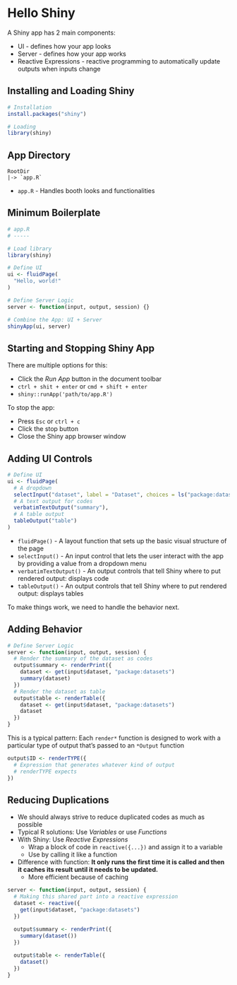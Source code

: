 # Hello Shiny

A Shiny app has 2 main components:

- UI - defines how your app looks
- Server - defines how your app works
- Reactive Expressions - reactive programming to automatically update outputs when inputs change

## Installing and Loading Shiny

```R
# Installation
install.packages("shiny")

# Loading
library(shiny)
```

## App Directory

```
RootDir
|-> `app.R`
```

- `app.R` - Handles booth looks and functionalities

## Minimum Boilerplate

```R
# app.R
# -----

# Load library
library(shiny)

# Define UI
ui <- fluidPage(
  "Hello, world!"
)

# Define Server Logic
server <- function(input, output, session) {}

# Combine the App: UI + Server
shinyApp(ui, server)
```

## Starting and Stopping Shiny App

There are multiple options for this:
- Click the *Run App* button in the document toolbar
- `ctrl + shit + enter` or `cmd + shift + enter`
- `shiny::runApp('path/to/app.R')`

To stop the app:
- Press `Esc` or `ctrl + c`
- Click the stop button
- Close the Shiny app browser window

## Adding UI Controls

```R
# Define UI
ui <- fluidPage(
  # A dropdown
  selectInput("dataset", label = "Dataset", choices = ls("package:datasets")),
  # A text output for codes
  verbatimTextOutput("summary"),
  # A table output
  tableOutput("table")
)
```

- `fluidPage()` - A layout function that sets up the basic visual structure of the page
- `selectInput()` - An input control that lets the user interact with the app by providing a value from a dropdown menu
- `verbatimTextOutput()` -  An output controls that tell Shiny where to put rendered output: displays code
- `tableOutput()` - An output controls that tell Shiny where to put rendered output: displays tables

To make things work, we need to handle the behavior next.

## Adding Behavior

```R
# Define Server Logic
server <- function(input, output, session) {
  # Render the summary of the dataset as codes
  output$summary <- renderPrint({
    dataset <- get(input$dataset, "package:datasets")
    summary(dataset)
  })
  # Render the dataset as table
  output$table <- renderTable({
    dataset <- get(input$dataset, "package:datasets")
    dataset
  })
}
```

This is a typical pattern: Each `render*` function is designed to work with a particular type of output that’s passed to an `*Output` function

```R
output$ID <- renderTYPE({
  # Expression that generates whatever kind of output
  # renderTYPE expects
})
```

## Reducing Duplications

- We should always strive to reduce duplicated codes as much as possible
- Typical R solutions: Use *Variables* or use *Functions*
- With Shiny: Use *Reactive Expressions*
  - Wrap a block of code in `reactive({...})` and assign it to a variable
  - Use by calling it like a function
- Difference with function: **It only runs the first time it is called and then it caches its result until it needs to be updated.**
  - More efficient because of caching

```R
server <- function(input, output, session) {
  # Making this shared part into a reactive expression
  dataset <- reactive({
    get(input$dataset, "package:datasets")
  })

  output$summary <- renderPrint({
    summary(dataset())
  })
  
  output$table <- renderTable({
    dataset()
  })
}
```
